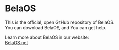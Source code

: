 # BelaOS  

This is the official, open GitHub repository of BelaOS.  
You can download BelaOS, and You can get help.  
  
Learn more about BelaOS in our website:  
[BelaOS.net](https://bit.ly/belainfo)

